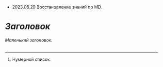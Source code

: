 * 2023.06.20 Восстановление знаний по MD.

# *Заголовок*

###### Маленький заголовок.
___

1. Нумерной список.